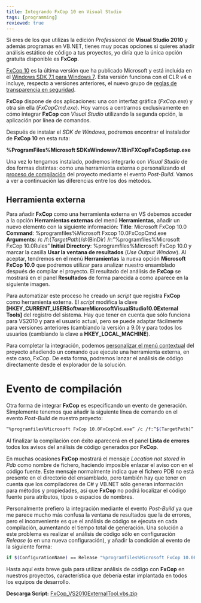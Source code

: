 ```yaml
---
title: Integrando FxCop 10 en Visual Studio
tags: [programming]
reviewed: true
---
```

Si eres de los que utilizas la edición _Professional_ de **Visual Studio 2010** y además programas en VB.NET, tienes muy pocas opciones si quieres añadir análisis estático de código a tus proyectos, yo diría que la única opción gratuita disponible es **FxCop**.

[FxCop 10](http://www.microsoft.com/downloads/details.aspx?FamilyID=917023F6-D5B7-41BB-BBC0-411A7D66CF3C&displaylang=en&displaylang=en) es la última versión que ha publicado Microsoft y está incluida en el [Windows SDK 7.1 para Windows 7](http://www.microsoft.com/downloads/details.aspx?displaylang=en&FamilyID=6b6c21d2-2006-4afa-9702-529fa782d63b). Esta versión funciona con el CLR v4 e incluye, respecto a versiones anteriores, el nuevo grupo de [reglas de transparencia en seguridad](http://msdn.microsoft.com/es-es/library/ee191569.aspx).

**FxCop** dispone de dos aplicaciones: una con interfaz gráfica (_FxCop.exe_) y otra sin ella (_FxCopCmd.exe_). Hoy vamos a centrarnos exclusivamente en cómo integrar **FxCop** con _Visual Studio_ utilizando la segunda opción, la aplicación por línea de comandos.

Después de instalar el _SDK de Windows_, podremos encontrar el instalador de **FxCop 10** en esta ruta:

**%ProgramFiles%Microsoft SDKsWindowsv7.1BinFXCopFxCopSetup.exe**

Una vez lo tengamos instalado, podremos integrarlo con _Visual Studio_ de dos formas distintas: como una herramienta externa o personalizando el [proceso de compilación](http://msdn.microsoft.com/es-es/library/e2s2128d(v=VS.80).aspx) del proyecto mediante el evento _Post-Build_. Vamos a ver a continuación las diferencias entre los dos métodos.

Herramienta externa
---

Para añadir **FxCop** como una herramienta externa en VS debemos acceder a la opción **Herramientas externas** del menú **Herramientas**, añadir un nuevo elemento con la siguiente información: **Title**: Microsoft FxCop 10.0 **Command**: %programfiles%Microsoft Fxcop 10.0FxCopCmd.exe **Arguments**: /c /f:$(TargetPath) /d:$(BinDir) /r:”%programfiles%Microsoft FxCop 10.0Rules” **Initial Directory**: %programfiles%Microsoft FxCop 10.0 y marcar la casilla **Usar la ventana de resultados** (_Use Output Window_). Al aceptar, tendremos en el menú **Herramientas** la nueva opción **Microsoft FxCop 10.0** que podremos utilizar para analizar nuestro ensamblado después de compilar el proyecto. El resultado del análisis de **FxCop** se mostrará en el panel **Resultados** de forma parecida a como aparece en la siguiente imagen.

Para automatizar este proceso he creado un _script_ que registra **FxCop** como herramienta externa. El _script_ modifica la clave **\[HKEY\_CURRENT\_USERSoftwareMicrosoftVisualStudio10.0External Tools\]** del registro del sistema. Hay que tener en cuenta que sólo funciona para VS2010 y para el usuario actual, pero se puede adaptar fácilmente para versiones anteriores (cambiando la versión a 9.0) y para todos los usuarios (cambiando la clave a **HKEY\_LOCAL\_MACHINE**).

Para completar la integración, podemos [personalizar el menú contextual](http://msdn.microsoft.com/es-es/library/ms241445(VS.80).aspx) del proyecto añadiendo un comando que ejecute una herramienta externa, en este caso, FxCop. De esta forma, podremos lanzar el análisis de código directamente desde el explorador de la solución.

# Evento de compilación

Otra forma de integrar **FxCop** es especificando un evento de generación. Simplemente tenemos que añadir la siguiente línea de comando en el evento _Post-Build_ de nuestro proyecto:

```bash
“%programfiles%Microsoft FxCop 10.0FxCopCmd.exe” /c /f:”$(TargetPath)” /r:”%programfiles%Microsoft FxCop 10.0Rules”
```

Al finalizar la compilación con éxito aparecerá en el panel **Lista de errores** todos los avisos del análisis de código generados por **FxCop**.

En muchas ocasiones **FxCop** mostrará el mensaje _Location not stored in Pdb_ como nombre de fichero, haciendo imposible enlazar el aviso con en el código fuente. Este mensaje normalmente indica que el fichero PDB no está presente en el directorio del ensamblado, pero también hay que tener en cuenta que los compiladores de C# y VB.NET sólo generan información para métodos y propiedades, así que **FxCop** no podrá localizar el código fuente para atributos, tipos o espacios de nombres.

Personalmente prefiero la integración mediante el evento _Post-Build_ ya que me parece mucho más confusa la ventana de resultados que la de errores, pero el inconveniente es que el análisis de código se ejecuta en cada compilación, aumentando el tiempo total de generación. Una solución a este problema es realizar el análisis de código sólo en configuración _Release_ (o en una nueva configuración), y añadir la condición al evento de la siguiente forma:

```bash
if $(ConfigurationName) == Release "%programfiles%Microsoft FxCop 10.0FxCopCmd.exe" /c /f:"$(TargetPath)" /r:"%programfiles%Microsoft FxCop 10.0Rules"
```

Hasta aquí esta breve guía para utilizar análisis de código con **FxCop** en nuestros proyectos, característica que debería estar implantada en todos los equipos de desarrollo.

**Descarga Script:**
[FxCop_VS2010ExternalTool.vbs.zip](/files/FxCop_VS2010ExternalTool.vbs.zip)

